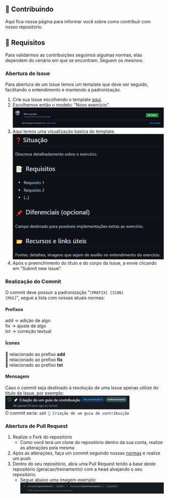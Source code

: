 ## 🤝 Contribuindo

Aqui fica nossa página para informar você sobre como contribuir com nosso repositório.

## 📝 Requisitos

Para validarmos as contribuições seguimos algumas normas, elas dependem do cenário em que se encontram. Seguem os mesmos:

### Abertura de Issue

Para abertura de um Issue temos um template que deve ser seguido, facilitando o entendimento e mantendo a padronização.

1. Crie sua Issue escolhendo o template [aqui](https://github.com/geracao/treinamento/issues/new/choose).
2. Escolhemos então o modelo: "Novo exercício". <br>
   ![Selecionando template de Issue](./assets/img/issue-template-selecionar.png)
3. Aqui temos uma visualização básica do template. <br>
   ![Template - Novo exercício](./assets/img/issue-template-novo-exercicio.png)
4. Após o preenchimento do título e do corpo da Issue, a envie clicando em "Submit new issue".

### Realização do Commit

O commit deve possuir a padronização "<code>[PREFIX] [ICON] [MSG]</code>", segue a lista com nossas atuais normas:

#### Prefixos

add → adição de algo <br>
fix → ajuste de algo <br>
txt → correção textual

#### Ícones

🚀 relacionado ao prefixo **add** <br>
🔧 relacionado ao prefixo **fix** <br>
📝 relacionado ao prefixo **txt**

#### Mensagem

Caso o commit seja destinado à resolução de uma Issue apenas utilize do título da Issue, por exemplo: <br>
![Issue - Criação de um guia de contribuição](./assets/img/issue-criacao-guia-contribuicao.png) <br>
O commit seria: <code>add 🚀 Criação de um guia de contribuição</code>

### Abertura de Pull Request

1. Realize o Fork do repositório
   - Como você terá um clone do repositório dentro da sua conta, realize as alterações pela mesma
2. Após as alterações, faça um commit seguindo nossas [normas](./CONTRIBUTION.md#realização-do-commit) e realize um push
3. Dentro do seu repositório, abra uma Pull Request tendo a base deste repositório (geracao/treinamento) com a head alvejando o seu repositório.
   - Segue abaixo uma imagem exemplo: <br>
     ![Realizando Pull Request de um repositório "forkado"](./assets/img/pull-request-branches-comparar.png)
